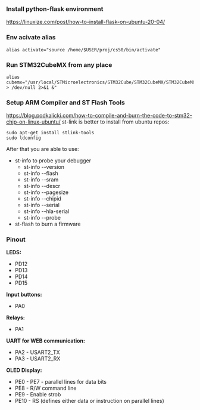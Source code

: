 ### Install python-flask environment
https://linuxize.com/post/how-to-install-flask-on-ubuntu-20-04/


### Env acivate alias
```console
alias activate="source /home/$USER/proj/cs50/bin/activate"
```


### Run STM32CubeMX from any place
```console
alias cubemx="/usr/local/STMicroelectronics/STM32Cube/STM32CubeMX/STM32CubeMX > /dev/null 2>&1 &"
```


### Setup ARM Compiler and ST Flash Tools
https://blog.podkalicki.com/how-to-compile-and-burn-the-code-to-stm32-chip-on-linux-ubuntu/
st-link is better to install from ubuntu repos:
```consol
sudo apt-get install stlink-tools
sudo ldconfig
```

After that you are able to use:
 * st-info to probe your debugger
    - st-info --version
    - st-info --flash
    - st-info --sram
    - st-info --descr
    - st-info --pagesize
    - st-info --chipid
    - st-info --serial
    - st-info --hla-serial
    - st-info --probe
 * st-flash to burn a firmware

### Pinout
**LEDS:**
   - PD12 
   - PD13
   - PD14
   - PD15

**Input buttons:**
   - PA0

**Relays:**
   - PA1

**UART for WEB communication:**
   - PA2 - USART2_TX
   - PA3 - USART2_RX

**OLED Display:**
   - PE0 - PE7 - parallel lines for data bits
   - PE8 - R/W command line
   - PE9 - Enable strob
   - PE10 - RS (defines either data or instruction on parallel lines)
